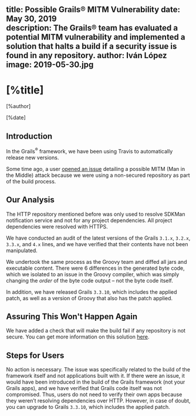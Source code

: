 title: Possible Grails® MITM Vulnerability
date: May 30, 2019  
description: The Grails® team has evaluated a potential MITM vulnerability and implemented a solution that halts a build if a security issue is found in any repository. 
author: Iván López
image: 2019-05-30.jpg  
---

# [%title]

[%author]

[%date] 

## Introduction

In the Grails<sup>&reg;</sup> framework, we have been using Travis to automatically release new versions.  

Some time ago, a user [opened an issue](https://github.com/apache/grails-core/issues/11250 "Issue 11250") detailing a possible MITM (Man in the Middle) attack because we were using a non-secured repository as part of the build process.

## Our Analysis

The HTTP repository mentioned before was only used to resolve SDKMan notification service and not for any project dependencies. All project dependencies were resolved with HTTPS.

We have conducted an audit of the latest versions of the Grails `3.1.x`, `3.2.x`, `3.3.x`, and `4.x` lines, and we have verified that their contents have not been manipulated.

We undertook the same process as the Groovy team and diffed all jars and executable content. There were 6 differences in the generated byte code, which we isolated to an issue in the Groovy compiler, which was simply changing the _order_ of the byte code output – not the byte code itself.

In addition, we have released Grails `3.3.10`, which includes the applied patch, as well as a version of Groovy that also has the patch applied.

## Assuring This Won't Happen Again

We have added a check that will make the build fail if any repository is not secure. You can get more information on this solution [here](https://github.com/apache/grails-core/blob/master/build.gradle#L597 "Learn more about this solution").

## Steps for Users

No action is necessary. The issue was specifically related to the build of the framework itself and not applications built with it. If there were an issue, it would have been introduced in the build of the Grails framework (not your Grails apps), and we have verified that Grails code itself was not compromised. Thus, users do not need to verify their own apps because they weren’t resolving dependencies over HTTP. However, in case of doubt, you can upgrade to Grails `3.3.10`, which includes the applied patch.